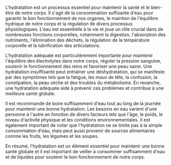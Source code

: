 L'hydratation est un processus essentiel pour maintenir la santé et le bien-être de notre corps. Il s'agit de la consommation suffisante d'eau pour garantir le bon fonctionnement de nos organes, le maintien de l'équilibre hydrique de notre corps et la régulation de divers processus physiologiques. L'eau est essentielle à la vie et joue un rôle crucial dans de nombreuses fonctions corporelles, notamment la digestion, l'absorption des nutriments, l'élimination des déchets, la régulation de la température corporelle et la lubrification des articulations.

L'hydratation adéquate est particulièrement importante pour maintenir l'équilibre des électrolytes dans notre corps, réguler la pression sanguine, soutenir le fonctionnement des reins et favoriser une peau saine. Une hydratation insuffisante peut entraîner une déshydratation, qui se manifeste par des symptômes tels que la fatigue, les maux de tête, la confusion, la constipation, la peau sèche et des troubles du métabolisme. En revanche, une hydratation adéquate aide à prévenir ces problèmes et contribue à une meilleure santé globale.

Il est recommandé de boire suffisamment d'eau tout au long de la journée pour maintenir une bonne hydratation. Les besoins en eau varient d'une personne à l'autre en fonction de divers facteurs tels que l'âge, le poids, le niveau d'activité physique et les conditions environnementales. Il est également important de noter que l'hydratation ne se limite pas à la simple consommation d'eau, mais peut aussi provenir de sources alimentaires comme les fruits, les légumes et les soupes.

En résumé, l'hydratation est un élément essentiel pour maintenir une bonne santé globale et il est important de veiller à consommer suffisamment d'eau et de liquides pour soutenir le bon fonctionnement de notre corps.